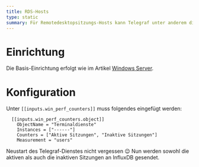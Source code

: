 ```yaml
---
title: RDS-Hosts
type: static
summary: Für Remotedesktopsitzungs-Hosts kann Telegraf unter anderem die Anzahl der angemeldeten Benutzer abfragen und in die InfluxDB speichern. 
---
```



# Einrichtung

Die Basis-Einrichtung erfolgt wie im Artikel [Windows Server](../windows-server). 

# Konfiguration

Unter `[[inputs.win_perf_counters]]` muss folgendes eingefügt werden:

```
  [[inputs.win_perf_counters.object]]
    ObjectName = "Terminaldienste"
    Instances = ["------"]
    Counters = ["Aktive Sitzungen", "Inaktive Sitzungen"]
    Measurement = "users"
```

Neustart des Telegraf-Dienstes nicht vergessen :wink: Nun werden sowohl die aktiven als auch die inaktiven Sitzungen an InfluxDB gesendet.